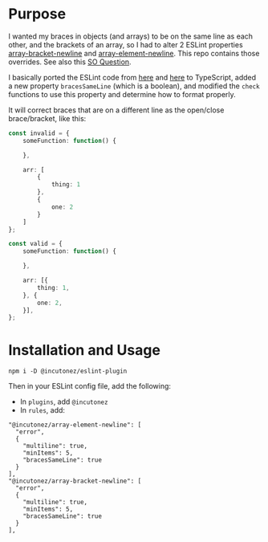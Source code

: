 # Purpose

I wanted my braces in objects (and arrays) to be on the same line as each other, and the brackets of an array, so I had to alter 2 ESLint properties [array-bracket-newline](https://eslint.org/docs/latest/rules/array-bracket-newline) and [array-element-newline](https://eslint.org/docs/latest/rules/array-element-newline).  This repo contains those overrides.  See also this [SO Question](https://stackoverflow.com/questions/55502657/js-array-of-objects-formatting).

I basically ported the ESLint code from [here](https://github.com/eslint/eslint/blob/ba89c73261f7fd1b6cdd50cfaeb8f4ce36101757/lib/rules/array-bracket-newline.js) and [here](https://github.com/eslint/eslint/blob/ba89c73261f7fd1b6cdd50cfaeb8f4ce36101757/lib/rules/array-element-newline.js) to TypeScript, added a new property `bracesSameLine` (which is a boolean), and modified the `check` functions to use this property and determine how to format properly.

It will correct braces that are on a different line as the open/close brace/bracket, like this:

```ts
const invalid = {
    someFunction: function() {

    },

    arr: [
        {
            thing: 1
        },
        {
            one: 2
        }
    ]
};

const valid = {
    someFunction: function() {

    },

    arr: [{
        thing: 1,
    }, {
        one: 2,
    }],
};
```

# Installation and Usage

`npm i -D @incutonez/eslint-plugin`

Then in your ESLint config file, add the following:
- In `plugins`, add `@incutonez`
- In `rules`, add:
```
"@incutonez/array-element-newline": [
  "error",
  {
    "multiline": true,
    "minItems": 5,
    "bracesSameLine": true
  }
],
"@incutonez/array-bracket-newline": [
  "error",
  {
    "multiline": true,
    "minItems": 5,
    "bracesSameLine": true
  }
],
```
